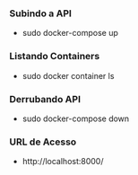 ### Subindo a API
- sudo docker-compose up

### Listando Containers
- sudo docker container ls

### Derrubando API
- sudo docker-compose down

### URL de Acesso
- http://localhost:8000/

